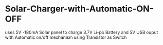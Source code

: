 # Solar-Charger-with-Automatic-ON-OFF
uses 5V -180mA Solar panel to charge 3.7V Li-po Battery and 5V USB ouput with Automatic on/off mechanism using Transistor as Switch
